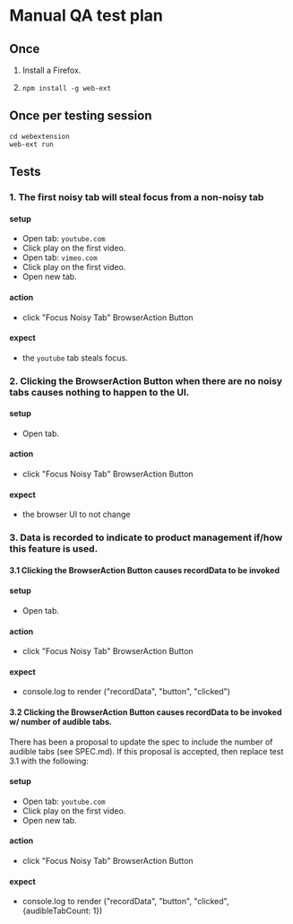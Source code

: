 # Manual QA test plan

## Once

1. Install a Firefox.

2. `npm install -g web-ext`

## Once per testing session

```
cd webextension
web-ext run
```

## Tests

### 1.  The first noisy tab will steal focus from a non-noisy tab

#### setup
- Open tab:  `youtube.com`
- Click play on the first video.
- Open tab:  `vimeo.com`
- Click play on the first video.
- Open new tab.

#### action
- click "Focus Noisy Tab" BrowserAction Button

#### expect
- the `youtube` tab steals focus.

### 2.  Clicking the BrowserAction Button when there are no noisy tabs causes nothing to happen to the UI.

#### setup
- Open tab.

#### action
- click "Focus Noisy Tab" BrowserAction Button

#### expect
- the browser UI to not change

### 3.  Data is recorded to indicate to product management if/how this feature is used.

#### 3.1 Clicking the BrowserAction Button causes recordData to be invoked

#### setup
- Open tab.

#### action
- click "Focus Noisy Tab" BrowserAction Button

#### expect
- console.log to render  ("recordData", "button", "clicked")

#### 3.2  Clicking the BrowserAction Button causes recordData to be invoked w/ number of audible tabs.

There has been a proposal to update the spec to include the number of audible tabs (see SPEC.md). If this
proposal is accepted, then replace test 3.1 with the following:

#### setup
- Open tab:  `youtube.com`
- Click play on the first video.
- Open new tab.

#### action
- click "Focus Noisy Tab" BrowserAction Button

#### expect
- console.log to render  ("recordData", "button", "clicked", {audibleTabCount: 1})



